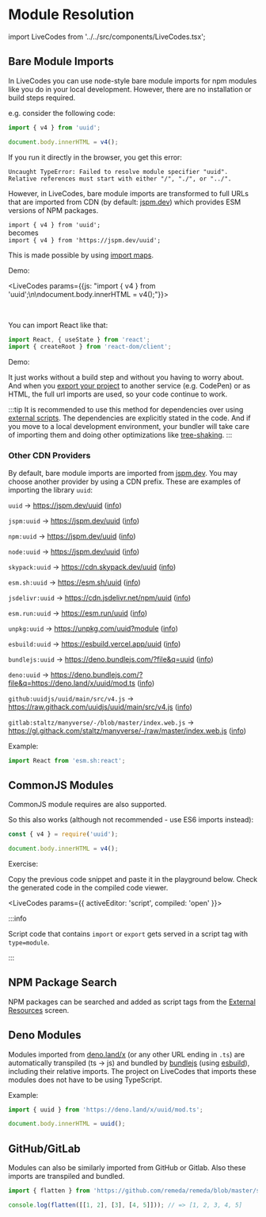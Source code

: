 # Module Resolution

import LiveCodes from '../../src/components/LiveCodes.tsx';

## Bare Module Imports

In LiveCodes you can use node-style bare module imports for npm modules like you do in your local development. However, there are no installation or build steps required.

e.g. consider the following code:

```js
import { v4 } from 'uuid';

document.body.innerHTML = v4();
```

If you run it directly in the browser, you get this error:

```
Uncaught TypeError: Failed to resolve module specifier "uuid". Relative references must start with either "/", "./", or "../".
```

However, in LiveCodes, bare module imports are transformed to full URLs that are imported from CDN (by default: [jspm.dev](https://jspm.dev/)) which provides ESM versions of NPM packages.

`import { v4 } from 'uuid';` <br /> becomes <br />
`import { v4 } from 'https://jspm.dev/uuid';`

This is made possible by using [import maps](https://github.com/WICG/import-maps).

<p id="npm-modules-demo1">Demo:</p>

<LiveCodes params={{js: "import { v4 } from 'uuid';\n\ndocument.body.innerHTML = v4();"}}></LiveCodes>

<p>&nbsp;</p>

You can import React like that:

```js
import React, { useState } from 'react';
import { createRoot } from 'react-dom/client';
```

Demo:

<LiveCodes template="react"></LiveCodes>

It just works without a build step and without you having to worry about. And when you [export your project](./export.md) to another service (e.g. CodePen) or as HTML, the full url imports are used, so your code continue to work.

:::tip
It is recommended to use this method for dependencies over using [external scripts](./external-resources.md). The dependencies are explicitly stated in the code. And if you move to a local development environment, your bundler will take care of importing them and doing other optimizations like [tree-shaking](https://developer.mozilla.org/en-US/docs/Glossary/Tree_shaking).
:::

### Other CDN Providers

By default, bare module imports are imported from [jspm.dev](https://jspm.dev/). You may choose another provider by using a CDN prefix. These are examples of importing the library `uuid`:

`uuid` → https://jspm.dev/uuid ([info](https://jspm.org))

`jspm:uuid` → https://jspm.dev/uuid ([info](https://jspm.org))

`npm:uuid` → https://jspm.dev/uuid ([info](https://jspm.org))

`node:uuid` → https://jspm.dev/uuid ([info](https://jspm.org))

`skypack:uuid` → https://cdn.skypack.dev/uuid ([info](https://www.skypack.dev/))

`esm.sh:uuid` → https://esm.sh/uuid ([info](https://esm.sh/))

`jsdelivr:uuid` → https://cdn.jsdelivr.net/npm/uuid ([info](https://www.jsdelivr.com/))

`esm.run:uuid` → https://esm.run/uuid ([info](https://esm.run/))

`unpkg:uuid` → https://unpkg.com/uuid?module ([info](https://unpkg.com/))

`esbuild:uuid` → https://esbuild.vercel.app/uuid ([info](https://esbuild.vercel.app/))

`bundlejs:uuid` → https://deno.bundlejs.com/?file&q=uuid ([info](https://bundlejs.com/))

`deno:uuid` → https://deno.bundlejs.com/?file&q=https://deno.land/x/uuid/mod.ts ([info](https://bundlejs.com/))

`github:uuidjs/uuid/main/src/v4.js` → https://raw.githack.com/uuidjs/uuid/main/src/v4.js ([info](https://raw.githack.com/))

`gitlab:staltz/manyverse/-/blob/master/index.web.js` → https://gl.githack.com/staltz/manyverse/-/raw/master/index.web.js ([info](https://raw.githack.com/))

Example:

```js
import React from 'esm.sh:react';
```

## CommonJS Modules

CommonJS module requires are also supported.

So this also works (although not recommended - use ES6 imports instead):

```js
const { v4 } = require('uuid');

document.body.innerHTML = v4();
```

Exercise:

Copy the previous code snippet and paste it in the playground below. Check the generated code in the compiled code viewer.

<LiveCodes params={{ activeEditor: 'script', compiled: 'open' }}></LiveCodes>

:::info

Script code that contains `import` or `export` gets served in a script tag with `type=module`.

:::

## NPM Package Search

NPM packages can be searched and added as script tags from the [External Resources](./external-resources.md) screen.

## Deno Modules

Modules imported from [deno.land/x](https://deno.land/x) (or any other URL ending in `.ts`) are automatically transpiled (ts -> js) and bundled by [bundlejs](https://bundlejs.com/) (using [esbuild](https://esbuild.github.io/)), including their relative imports. The project on LiveCodes that imports these modules does not have to be using TypeScript.

Example:

```js
import { uuid } from 'https://deno.land/x/uuid/mod.ts';

document.body.innerHTML = uuid();
```

## GitHub/GitLab

Modules can also be similarly imported from GitHub or Gitlab. Also these imports are transpiled and bundled.

```js
import { flatten } from 'https://github.com/remeda/remeda/blob/master/src/flatten.ts';

console.log(flatten([[1, 2], [3], [4, 5]])); // => [1, 2, 3, 4, 5]
```
